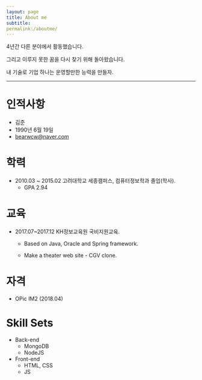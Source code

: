 ```yaml
---
layout: page
title: About me
subtitle: 
permalink:/aboutme/
---
```



4년간 다른 분야에서 활동했습니다.

그리고 이루지 못한 꿈을 다시 찾기 위해 돌아왔습니다.

내 기술로 기업 하나는 운영할만한 능력을 만들자.



---



# 인적사항

* 김준 
* 1990년 6월 19일
* bearwcw@naver.com



# 학력

* 2010.03 ~ 2015.02 고려대학교 세종캠퍼스, 컴퓨터정보학과 졸업(학사). 
  + GPA 2.94



# 교육

* 2017.07~2017.12 KH정보교육원 국비지원교육.

  * Based on Java, Oracle and  Spring framework.

  * Make a theater web site - CGV clone.



# 자격

* OPic IM2 (2018.04)



# Skill Sets

* Back-end
  + MongoDB
  + NodeJS
* Front-end
  + HTML, CSS
  + JS
